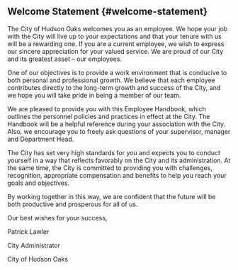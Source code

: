 ## Welcome Statement {#welcome-statement}

The City of Hudson Oaks welcomes you as an employee. We hope your job with the City will live up to your expectations and that your tenure with us will be a rewarding one. If you are a current employee, we wish to express our sincere appreciation for your valued service. We are proud of our City and its greatest asset – our employees.

One of our objectives is to provide a work environment that is conducive to both personal and professional growth. We believe that each employee contributes directly to the long-term growth and success of the City, and we hope you will take pride in being a member of our team.

We are pleased to provide you with this Employee Handbook, which outlines the personnel policies and practices in effect at the City. The Handbook will be a helpful reference during your association with the City. Also, we encourage you to freely ask questions of your supervisor, manager and Department Head.

The City has set very high standards for you and expects you to conduct yourself in a way that reflects favorably on the City and its administration. At the same time, the City is committed to providing you with challenges, recognition, appropriate compensation and benefits to help you reach your goals and objectives.

By working together in this way, we are confident that the future will be both productive and prosperous for all of us.

Our best wishes for your success,

Patrick Lawler

City Administrator

City of Hudson Oaks